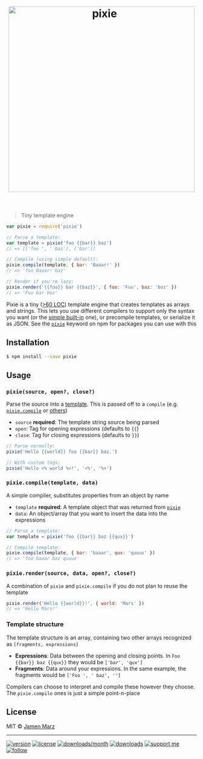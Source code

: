 
<h1 align='center'><img src='https://cdn.rawgit.com/pixiejs/pixie/master/pixie.svg' alt='pixie' width='492'><br><br></h1>

> Tiny template engine

```js
var pixie = require('pixie')

// Parse a template:
var template = pixie('foo {{bar}} baz')
// => [['foo ', ' baz'], ['bar']]

// Compile (using simple default):
pixie.compile(template, { bar: 'Baaar!' })
// => 'foo Baaar! baz'

// Render if you're lazy:
pixie.render('{{foo}} bar {{baz}}', { foo: 'Fuu', baz: 'boz' })
// => 'Fuu bar boz'
```

Pixie is a tiny ([>60 LOC](./index.js)) template engine that creates templates as arrays and strings.  This lets you use different compilers to support only the syntax you want (or the [simple built-in](#pixie_compile) one), or precompile templates, or serialize it as JSON. See the [`pixie`](https://npmjs.com/browse/keyword/pixie) keyword on npm for packages you can use with this

## Installation

```sh
$ npm install --save pixie
```

## Usage

<a name='pixie'></a>

### `pixie(source, open?, close?)`

Parse the source into a [template](#structure). This is passed off to a `compile` (e.g. [`pixie.compile`](#pixie_compile) or [others](https://npmjs.com/browse/keyword/pixie))

- `source` **required**: The template string source being parsed
- `open`: Tag for opening expressions (defaults to `{{`)
- `close`: Tag for closing expressions (defaults to `}}`)

```js
// Parse normally:
pixie('Hello {{world}} foo {{bar}} baz.')

// With custom tags:
pixie('Hello <% world %>!', '<%', '%>')
```

<a name='pixie_compile'></a>

### `pixie.compile(template, data)`

A simple compiler, substitutes properties from an object by name

 - `template` **required**: A template object that was returned from [`pixie`](#pixie)
 - `data`: An object/array that you want to insert the data into the expressions

```js
// Parse a template:
var template = pixie('foo {{bar}} baz {{qux}}')

// Compile template:
pixie.compile(template, { bar: 'baaar', qux: 'quuux' })
// => 'foo baaar baz quuux'
```

<a name='pixie_render'></a>

### `pixie.render(source, data, open?, close?)`

A combination of `pixie` and `pixie.compile` if you do not plan to reuse the template

```js
pixie.render('Hello {{world}}!', { world: 'Mars' })
// => 'Hello Mars!'
```

<a name='structure'></a>

### Template structure

The template structure is an array, containing two other arrays recognized as `[fragments, expressions]`

- **Expressions**: Data between the opening and closing points. In `Foo {{bar}} baz {{qux}}` they would be `['bar', 'qux']`
- **Fragments**: Data around your expressions. In the same example, the fragments would be `['Foo ', ' baz', '']`

Compilers can choose to interpret and compile these however they choose. The `pixie.compile` ones is just a simple point-n-place

## License

MIT &copy; [Jamen Marz](https://git.io/jamen)

---

[![version](https://img.shields.io/npm/v/pixie.svg?style=flat-square)](https://npmjs.com/package/pixie) [![license](https://img.shields.io/npm/l/pixie.svg?style=flat-square)](https://npmjs.com/package/pixie) [![downloads/month](https://img.shields.io/npm/dm/pixie.svg?style=flat-square)](https://npmjs.com/package/pixie) [![downloads](https://img.shields.io/npm/dt/pixie.svg?style=flat-square)](https://npmjs.com/package/pixie) [![support me](https://img.shields.io/badge/support%20me-paypal-green.svg?style=flat-square)](https://www.paypal.me/jamenmarz/5usd) [![follow](https://img.shields.io/github/followers/jamen.svg?style=social&label=Follow)](https://github.com/jamen)
